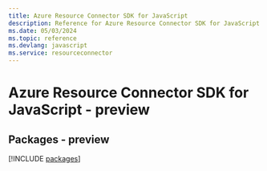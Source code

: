 ```yaml
---
title: Azure Resource Connector SDK for JavaScript
description: Reference for Azure Resource Connector SDK for JavaScript
ms.date: 05/03/2024
ms.topic: reference
ms.devlang: javascript
ms.service: resourceconnector
---
```

# Azure Resource Connector SDK for JavaScript - preview
## Packages - preview
[!INCLUDE [packages](resource-connector-index.md)]